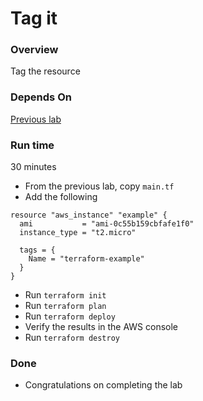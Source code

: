 # Tag it

### Overview
Tag the resource

### Depends On
[Previous lab](lab01-1.md)

### Run time
30 minutes

* From the previous lab, copy `main.tf`
* Add the following

```hcl-terraform
resource "aws_instance" "example" {
  ami           = "ami-0c55b159cbfafe1f0"
  instance_type = "t2.micro"

  tags = {
    Name = "terraform-example"
  }
}
```

* Run `terraform init`
* Run `terraform plan`
* Run `terraform deploy`
* Verify the results in the AWS console
* Run `terraform destroy`

### Done

* Congratulations on completing the lab